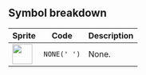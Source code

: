 <meta charset="UTF-8">

## Symbol breakdown
| Sprite | Code | Description |
| -------- | -------- | -------- |
|<img src="https://github.com/codenjoyme/codenjoy/raw/master/CodingDojo/games/lunolet/src/main/webapp/resources/lunolet/sprite/none.png" style="width:40px;" /> | `NONE(' ')` | None. | 
